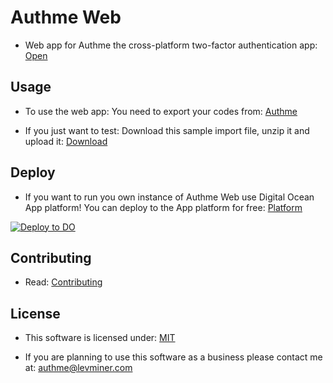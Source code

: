 # Authme Web

-   Web app for Authme the cross-platform two-factor authentication app: [Open](https://web.authme.levminer.com)

## Usage

-   To use the web app: You need to export your codes from: [Authme](https://github.com/Levminer/authme)

-   If you just want to test: Download this sample import file, unzip it and upload it: [Download](https://github.com/Levminer/authme/blob/main/sample/authme_import_sample.zip?raw=true)

## Deploy

-   If you want to run you own instance of Authme Web use Digital Ocean App platform! You can deploy to the App platform for free: [Platform](https://www.digitalocean.com/products/app-platform/)

[![Deploy to DO](https://www.deploytodo.com/do-btn-blue.svg)](https://cloud.digitalocean.com/apps/new?repo=https://github.com/Levminer/authme-web/tree/main&refcode=fa33fd8b5406)

## Contributing

-   Read: [Contributing](https://github.com/Levminer/authme-web/blob/main/.github/CONTRIBUTING.md)

## License

-   This software is licensed under: [MIT](https://github.com/Levminer/authme-web/blob/main/LICENSE.md)

-   If you are planning to use this software as a business please contact me at: <authme@levminer.com>
